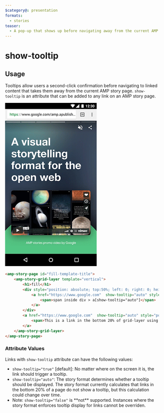```yaml
---
$category@: presentation
formats:
  - stories
teaser:
  - A pop-up that shows up before navigating away from the current AMP story page.
---
```


<!--
Copyright 2019 The AMP HTML Authors. All Rights Reserved.

Licensed under the Apache License, Version 2.0 (the "License");
you may not use this file except in compliance with the License.
You may obtain a copy of the License at

      http://www.apache.org/licenses/LICENSE-2.0

Unless required by applicable law or agreed to in writing, software
distributed under the License is distributed on an "AS-IS" BASIS,
WITHOUT WARRANTIES OR CONDITIONS OF ANY KIND, either express or implied.
See the License for the specific language governing permissions and
limitations under the License.
-->

# show-tooltip

## Usage
Tooltips allow users a second-click confirmation before navigating to linked content that takes them away from the current AMP story page. `show-tooltip` is an attribute that can be added to any link on an AMP story page.

<amp-img alt="AMP Story tooltip" layout="fixed" src="https://github.com/ampproject/amphtml/raw/master/extensions/amp-story/img/amp-story-tooltip.gif" width="240" height="480">
  <noscript>
    <img alt="AMP Story tooltip" src="https://github.com/ampproject/amphtml/raw/master/extensions/amp-story/img/amp-story-tooltip.gif" />
  </noscript>
</amp-img>

```html
<amp-story-page id="fill-template-title">
    <amp-story-grid-layer template="vertical">
        <h1>fill</h1>
        <div style="position: absolute; top:50%; left: 0; right: 0; height: 200px; background-color: aqua">
            <a href="https://www.google.com"  show-tooltip="auto" style="height:100px; position:absolute;">
                <span>span inside div > a[show-tooltip="auto"]</span>
            </a>
        </div>
        <a href="https://www.google.com"  show-tooltip="auto" style="position:absolute; bottom:15px">
            <span>This is a link in the bottom 20% of grid-layer using [show-tooltip]="auto"</span>
        </a>
    </amp-story-grid-layer>
</amp-story-page>
```

### Attribute Values

Links with `show-tooltip` attribute can have the following values:
<ul>
  <li><code>show-tooltip="true"</code> [default]: No matter where on the screen it is, the link should trigger a tooltip.</li>
  <li><code>show-tooltip="auto"</code>: The story format determines whether a tooltip should be displayed. The story format currently calculates that links in the bottom 20% of a page do not show a tooltip, but this calculation could change over time.</li>
  <li>Note: <code>show-tooltip="false"</code> is **not** supported. Instances where the story format enforces tooltip display for links cannot be overriden.</li>
</ul>